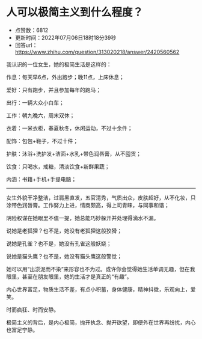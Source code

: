 # 人可以极简主义到什么程度？
- 点赞数：6812
- 更新时间：2022年07月06日18时18分39秒
- 回答url：https://www.zhihu.com/question/313020218/answer/2420560562
<body>
 <p data-pid="MXqiDlwL">我认识的一位女生，她的极简生活是这样的：</p>
 <p data-pid="DZq97lC5">作息：每天早6点，外出跑步；晚11点，上床休息；</p>
 <p data-pid="9UMvFRL9">爱好：只有跑步，并且参加每年的跑马；</p>
 <p data-pid="10PKreHm">出行：一辆大众小白车；</p>
 <p data-pid="kNWwt-Nm">工作：朝九晚六，周末双休；</p>
 <p data-pid="hpvjAxq8">衣着：一米衣柜，春夏秋冬，休闲运动，不过十余件；</p>
 <p data-pid="ZrmKuOuN">配饰：包包+鞋子，不过十件；</p>
 <p data-pid="lWx7824_">护肤：沐浴+洗护发+洁面+水乳+带色润唇膏，从不囤货；</p>
 <p data-pid="JZJVoIBW">饮食：只喝水，戒糖，清淡饮食+新鲜果蔬；</p>
 <p data-pid="g6Ua6eFA">内涵：书籍+手机+手提电脑；</p>
 <hr>
 <p data-pid="D1eeEFsM">女生外貌干净整洁，过肩黑直发，五官清秀，气质出众，皮肤超好，从不化妆，只涂带色润唇膏。工作努力上进，情商颇高，得上司青睐，与同事和谐；</p>
 <p data-pid="4j38NXzC">阴险权谋在她眼里不值一提，她总能巧妙躲开并处理得滴水不漏。</p>
 <p data-pid="wRnpSS7Z">说她是老狐狸？也不是，她没有老狐狸这般狡猾；</p>
 <p data-pid="Zrr-0Hjo">说她是孔雀？也不是，她没有孔雀这般妖娆；</p>
 <p data-pid="8VeWQlxu">说她是猫头鹰？也不是，她没有猫头鹰这般警觉；</p>
 <p data-pid="ikEqHZfb">她可以用“出淤泥而不染”来形容也不为过。或许你会觉得她生活单调无趣，但在我眼里，甚至在朋友眼里，她的生活才是真正的“有趣”。</p>
 <p data-pid="HnFL6ya4">内心世界富足，物质生活不差，有点小积蓄，身体健康，精神抖擞，乐观向上，爱笑。</p>
 <p data-pid="cBEgW9YQ">时而疯狂、时而安静。</p>
 <p data-pid="UsP0ehSu">极简主义的背后，是内心极简，抛开执念、抛开欲望，即便外在世界再纷扰，内心也富足宁静。</p>
 <p></p>
</body>